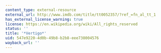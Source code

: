 ```yaml
---
content_type: external-resource
external_url: http://www.imdb.com/title/tt0052357/?ref_=fn_al_tt_1
has_external_license_warning: true
license: https://en.wikipedia.org/wiki/All_rights_reserved
status: ''
title: '*Vertigo*'
uid: 547e9220-4d0b-49b8-b2b8-eee738004576
wayback_url: ''
---
```

